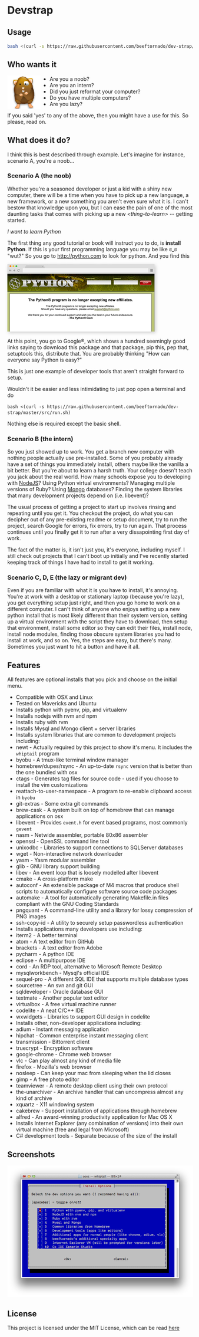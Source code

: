 # Devstrap

## Usage

```sh
bash <(curl -s https://raw.githubusercontent.com/beeftornado/dev-strap/master/src/run.sh)
```

## Who wants it

<img src="img/hamster-icon.png" height="90px" align="left" style="margin-right: 25px" />

* Are you a noob?
* Are you an intern?
* Did you just reformat your computer?
* Do you have multiple computers?
* Are you lazy?

If you said 'yes' to any of the above, then you might have a use for this. So please, read on.

## What does it do?

I think this is best described through example. Let's imagine for instance, scenario A, you're a noob...

### Scenario A (the noob)

Whether you're a seasoned developer or just a kid with a shiny new computer, there will be a time when you have to pick up a new language, a new framework, or a new something you aren't even sure what it is. I can't bestow that knowledge upon you, but I can ease the pain of one of the most daunting tasks that comes with picking up a new *&lt;thing-to-learn&gt;* -- getting started.

*I want to learn Python*

The first thing any good tutorial or book will instruct you to do, is **install Python**. If this is your first programming language you may be like ಠ_ಠ "wut?" So you go to http://python.com to look for python. And you find this

<img src="img/python-dot-com.png" style="box-shadow:3px 3px 9px 0px #ccc">

At this point, you go to Google&reg;, which shows a hundred seemingly good links saying to download this package and that package, pip this, pep that, setuptools this, distribute that. You are probably thinking "How can everyone say Python is easy?"

This is just one example of developer tools that aren't straight forward to setup.

Wouldn't it be easier and less intimidating to just pop open a terminal and do

```
bash <(curl -s https://raw.githubusercontent.com/beeftornado/dev-strap/master/src/run.sh)
```

Nothing else is required except the basic shell.

### Scenario B (the intern)

So you just showed up to work. You get a branch new computer with nothing people actually use pre-installed. Some of you probably already have a set of things you immediately install, others maybe like the vanilla a bit better. But you're about to learn a harsh truth. Your college doesn't teach you jack about the real world. How many schools expose you to developing with [NodeJS](http://nodejs.org)? Using Python virtual environments? Managing multiple versions of Ruby? Using [Mongo](http://mongodb.org) databases? Finding the system libraries that many development projects depend on (i.e. libevent)?

The usual process of getting a project to start up involves rinsing and repeating until you get it. You checkout the project, do what you can decipher out of any pre-existing readme or setup document, try to run the project, search Google for errors, fix errors, try to run again. That process continues until you finally get it to run after a very dissapointing first day of work.

The fact of the matter is, it isn't just you, it's everyone, including myself. I still check out projects that I can't boot up initially and I've recently started keeping track of things I have had to install to get it working.

### Scenario C, D, E (the lazy or migrant dev)

Even if you are familiar with what it is you have to install, it's annoying. You're at work with a desktop or stationary laptop (because you're lazy), you get everything setup just right, and then you go home to work on a different computer. I can't think of anyone who enjoys setting up a new python install that is most likely different than their system version, setting up a virtual environment with the script they have to download, then setup that environment, install some editor so they can edit their files, install node, install node modules, finding those obscure system libraries you had to install at work, and so on. Yes, the steps are easy, but there's many. Sometimes you just want to hit a button and have it all.

## Features

All features are optional installs that you pick and choose on the initial menu.

* Compatible with OSX and Linux
 * Tested on Mavericks and Ubuntu
* Installs python with pyenv, pip, and virtualenv
* Installs nodejs with nvm and npm
* Installs ruby with rvm
* Installs Mysql and Mongo client + server libraries
* Installs system libraries that are common to development projects including:
 * newt - Actually required by this project to show it's menu. It includes the `whiptail` program
 * byobu - A tmux-like terminal window manager
 * homebrew/dupes/rsync - An up-to-date `rsync` version that is better than the one bundled with osx
 * ctags - Generates tag files for source code - used if you choose to install the vim customizations
 * reattach-to-user-namespace - A program to re-enable clipboard access in `byobu`
 * git-extras - Some extra git commands
 * brew-cask - A system built on top of homebrew that can manage applications on osx
 * libevent - Provides `event.h` for event based programs, most commonly `gevent`
 * nasm - Netwide assembler, portable 80x86 assembler
 * openssl - OpenSSL command line tool
 * unixodbc - Libraries to support connections to SQLServer databases
 * wget - Non-interactive network downloader
 * yasm - Yasm modular assembler
 * glib - GNU library support building
 * libev - An event loop that is loosely modelled after libevent
 * cmake - A cross-platform make
 * autoconf - An extensible package of M4 macros that produce shell scripts to automatically configure software source code packages
 * automake - A tool for automatically generating Makefile.in files compliant with the GNU Coding Standards
 * pngquant - A command-line utility and a library for lossy compression of PNG images
 * ssh-copy-id - A utility to securely setup passwordless authentication
* Installs applications many developers use including:
 * iterm2 - A better terminal
 * atom - A text editor from GitHub
 * brackets - A text editor from Adobe
 * pycharm - A python IDE
 * eclipse - A multipurpose IDE
 * cord - An RDP tool, alternative to Microsoft Remote Desktop
 * mysqlworkbench - Mysql's official IDE
 * sequel-pro - A different SQL IDE that supports multiple database types
 * sourcetree - An svn and git GUI
 * sqldeveloper - Oracle database GUI
 * textmate - Another popular text editor
 * virtualbox - A free virtual machine runner
 * codelite - A neat C/C++ IDE
 * wxwidgets - Libraries to support GUI design in codelite
* Installs other, non-developer applications including:
 * adium - Instant messaging application
 * hipchat - Common enterprise instant messaging client
 * transmission - Bittorrent client
 * truecrypt - Encryption software
 * google-chrome - Chrome web browser
 * vlc - Can play almost any kind of media file
 * firefox - Mozilla's web browser
 * nosleep - Can keep your mac from sleeping when the lid closes
 * gimp - A free photo editor
 * teamviewer - A remote desktop client using their own protocol
 * the-unarchiver - An archive handler that can uncompress almost any kind of archive
 * xquartz - X11 windowing system
 * cakebrew - Support installation of applications through homebrew
 * alfred - An award-winning productivity application for Mac OS X
* Installs Internet Explorer (any combination of versions) into their own virtual machine (free and legal from Microsoft)
* C# development tools - Separate because of the size of the install

## Screenshots

![MainMenu](img/main-menu.png)

## License

This project is licensed under the MIT License, which can be read [here](LICENSE)
